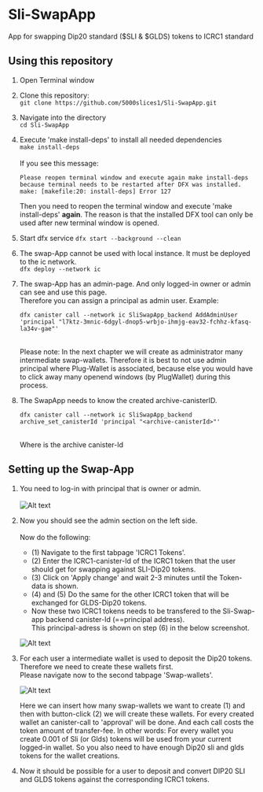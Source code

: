 # Sli-SwapApp
App for swapping Dip20 standard ($SLI & $GLDS) tokens to ICRC1 standard


## Using this repository


1) Open Terminal window

2) Clone this repository:<br/>
   ```git clone https://github.com/5000slices1/Sli-SwapApp.git```

3) Navigate into the directory<br/>
```cd Sli-SwapApp```
 
4) Execute 'make install-deps' to install all needed dependencies <br/>
```make install-deps```<br/><br/>
If you see this message: <br/>
    ````
    Please reopen terminal window and execute again make install-deps because terminal needs to be restarted after DFX was installed. make: [makefile:20: install-deps] Error 127
    ````

    Then you need to reopen the terminal window and execute 'make install-deps' **again**. The reason is that the installed DFX tool can only be used after new terminal window is opened.<br/>

5) Start dfx service
     ```dfx start --background --clean ```<br/>

6) The swap-App cannot be used with local instance. It must be deployed to the ic network.<br/>
    ```dfx deploy --network ic```

7) The swap-App has an admin-page. And only logged-in owner or admin can see and use this page.<br/>    Therefore you can assign a principal as admin user. Example:<br/>
    ```
    dfx canister call --network ic SliSwapApp_backend AddAdminUser 'principal "l7ktz-3mnic-6dgyl-dnop5-wrbjo-ihmjg-eav32-fchhz-kfasq-la34v-gae"'
    ```

    <br/> Please note: In the next chapter we will create as administrator many intermediate swap-wallets. Therefore it is best to not use admin principal where Plug-Wallet is associated, because else you would have to click away many openend windows (by PlugWallet) during this process.

8) The SwapApp needs to know the created archive-canisterID.
    ```
    dfx canister call --network ic SliSwapApp_backend archive_set_canisterId 'principal "<archive-canisterId>"'
    ```
    <br/>
    Where <archive-canisterId> is the archive canister-Id


## Setting up the Swap-App

1) You need to log-in with principal that is owner or admin.<br/><br/>
![Alt text](swapAppLogin.png)

2) Now you should see the admin section on the left side. <br/>
   <br/>Now do the following:<br/>
   - (1) Navigate to the first tabpage 'ICRC1 Tokens'.
   - (2) Enter the ICRC1-canister-Id of the ICRC1 token that the user should get for swapping
       against SLI-Dip20 tokens.
   - (3) Click on 'Apply change' and wait 2-3 minutes until the Token-data is shown.
   - (4) and (5) Do the same for the other ICRC1 token that will be exchanged for GLDS-Dip20 tokens.
   - Now these two ICRC1 tokens needs to be transfered to the Sli-Swap-app backend canister-Id (==principal address).<br/>
     This principal-adress is shown on step (6) in the below screenshot.

    ![Alt text](setup_icrc1_tokens.png)


3) For each user a intermediate wallet is used to deposit the Dip20 tokens. Therefore we need
   to create these wallets first. <br/>
   Please navigate now to the second tabpage 'Swap-wallets'. <br/>

    ![Alt text](CreateTheSwapWallets.png)
    

    Here we can insert how many swap-wallets we want to create (1) and then with button-click (2) we will create these wallets. For every created wallet an canister-call to 'approval' will be done. And each call costs the token amount of transfer-fee. In other words: For every wallet you create 0.001 of Sli (or Glds) tokens will be used from your current logged-in wallet.
    So you also need to have enough Dip20 sli and glds tokens for the wallet creations.


4) Now it should be possible for a user to deposit and convert DIP20 SLI and GLDS tokens against
   the corresponding ICRC1 tokens. 
